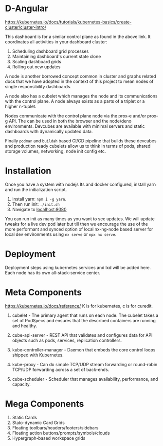 # D-Angular

https://kubernetes.io/docs/tutorials/kubernetes-basics/create-cluster/cluster-intro/

This dashboard is for a similar control plane as found in the above link. It coordinates all activities in your dashboard cluster:
1. Scheduling dashboard grid processes
2. Maintaining dashboard's current state clone
3. Scaling dashboard grids
4. Rolling out new updates

A node is another borrowed concept common in cluster and graphs related docs that we have adopted in the context of this project to mean nodes of single responsibility dashboards.

A node also has a cubelet which manages the node and its communications with the control plane. A node always exists as a parts of a triplet or a higher n-tuplet.

Nodes communicate with the control plane node via the prox-e and/or prox-g API. The can be used in both the browser and the node/deno environments. Devcubes are available with minimal servers and static dashboards with dynamically updated data.

Finally `podman` and `buildah` based CI/CD pipeline that builds these devcubes and production ready cubelets allow us to think in terms of pods, shared storage volumes, networking, node init config etc. 


# Installation

Once you have a system with nodejs lts and docker configured, install yarn and run the initialization script.

1. Install yarn: `npm i -g yarn`.
2. Then run init: `./init.sh`
3. Navigate to [localhost:8080](localhost:8080)

You can run init as many times as you want to see updates. We will update tweaks for a live dev pod later but till then we encourage the use of the more performant and synced option of local nx-ng-node based server for local dev environments using `nx serve` or `npx nx serve`.

# Deployment

Deployment steps using kubernetes services and lxd will be added here. Each node has its own all-stack-service center.

# Meta Components

https://kubernetes.io/docs/reference/ K is for kubernetes, c is for curedit.

1.  cubelet - The primary agent that runs on each node. The cubelet takes a set of PodSpecs and ensures that the described containers are running and healthy.

2. cube-api-server - REST API that validates and configures data for API objects such as pods, services, replication controllers.

3. kube-controller-manager - Daemon that embeds the core control loops shipped with Kubernetes.

4. kube-proxy - Can do simple TCP/UDP stream forwarding or round-robin TCP/UDP forwarding across a set of back-ends.

5. cube-scheduler - Scheduler that manages availability, performance, and capacity.


# Mega Components

1. Static Cards
2. Stato-dynamic Card Grids
3. Floating toolbars/headers/footers/sidebars
4. Floating action buttons/prompts/symbols/clouds
5. Hypergraph-based workspace grids

[CHANGELOG]: ./CHANGELOG.md
[LICENSE]: ./LICENSE
[version-badge]: https://img.shields.io/badge/version-1.3.0-blue.svg
[license-badge]: https://img.shields.io/badge/license-MIT-blue.svg

